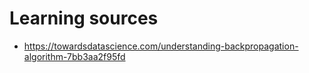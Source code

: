 # Learning sources
- https://towardsdatascience.com/understanding-backpropagation-algorithm-7bb3aa2f95fd
